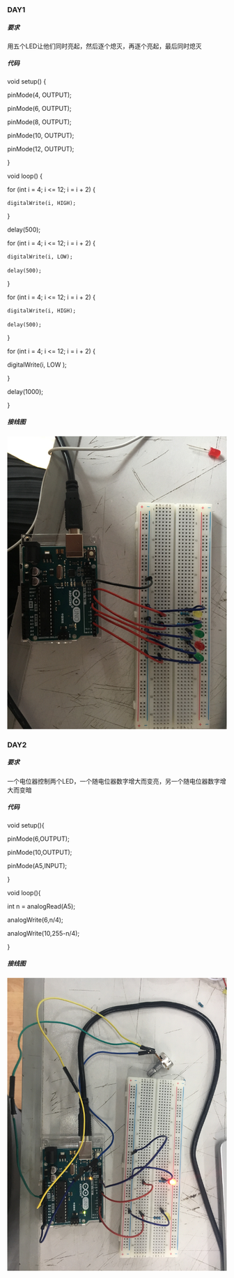 ### DAY1
##### 要求
用五个LED让他们同时亮起，然后逐个熄灭，再逐个亮起，最后同时熄灭
##### 代码
void setup() {  

  pinMode(4, OUTPUT);  
  
  pinMode(6, OUTPUT);  
  
  pinMode(8, OUTPUT);  
  
  pinMode(10, OUTPUT);  
  
  pinMode(12, OUTPUT);  
  
}  

void loop() {  

  for (int i = 4; i <= 12; i = i + 2) {  
  
    digitalWrite(i, HIGH);  
    
  }  
  
  delay(500);  
  
  for (int i = 4; i <= 12; i = i + 2) {  
  
    digitalWrite(i, LOW);  
    
    delay(500);  
    
  }  
  
  for (int i = 4; i <= 12; i = i + 2) {  
  
    digitalWrite(i, HIGH);  
    
    delay(500);  
    
  }  
  
for (int i = 4; i <= 12; i = i + 2) {  

 digitalWrite(i, LOW );  
 
}  

delay(1000);  

}  

##### 接线图
![picture](https://github.com/joyce1998215/joyce98215/blob/master/Arduino/IMG_6127.JPG)

### DAY2

##### 要求
一个电位器控制两个LED，一个随电位器数字增大而变亮，另一个随电位器数字增大而变暗
##### 代码
void setup(){ 

  pinMode(6,OUTPUT);  
  
  pinMode(10,OUTPUT);  
  
  pinMode(A5,INPUT);  
  
}  

void loop(){  

  int n = analogRead(A5);  
  
  analogWrite(6,n/4);  
  
  analogWrite(10,255-n/4);   
  
}  

##### 接线图
![picture](https://github.com/joyce1998215/joyce98215/blob/master/Arduino/IMG_6125.JPG)
